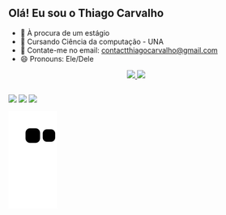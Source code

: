 ##  Olá! Eu sou o Thiago Carvalho

- 🔭 À procura de um estágio
- 🌱 Cursando Ciência da computação - UNA
- 👯 Contate-me no email: contactthiagocarvalho@gmail.com
- 😄 Pronouns: Ele/Dele

<div align="center">
  <a href="https://github.com/ImThigas">
  <img height="180em" src="https://github-readme-stats.vercel.app/api?username=ImThigas&show_icons=true&theme=dark&include_all_commits=true&count_private=true"/>
  <img height="180em" src="https://github-readme-stats.vercel.app/api/top-langs/?username=ImThigas&layout=compact&langs_count=7&theme=dark"/>
</div>
  
  
##
 
<div>
  <a href="https://www.instagram.com/maciel_thiagoo" target="_blank"><img src="https://img.shields.io/badge/-Instagram-%23E4405F?style=for-the-badge&logo=instagram&logoColor=white" target="_blank"></a>
  <a href="https://www.linkedin.com/in/thiago-carvalho-999819232" target="_blank"><img src="https://img.shields.io/badge/-LinkedIn-%230077B5?style=for-the-badge&logo=linkedin&logoColor=white" target="_blank"></a>
  <a href="https://www.github.com/ImThigas" target"_blank"><img src="https://img.shields.io/badge/GitHub-100000?style=for-the-badge&logo=github&logoColor=white" target="_blank"></a>
</div>

<div>
  
 ![Snake animation](https://github.com/rafaballerini/rafaballerini/blob/output/github-contribution-grid-snake.svg)
  
</div>
